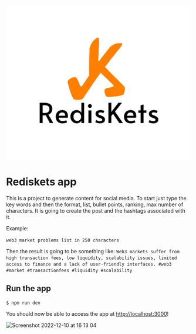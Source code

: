 <p align="center"> <img src="https://github.com/rafaelaazevedo/rediskets/blob/main/public/logo.png"></p>

# Rediskets app

This is a project to generate content for social media. To start just type the key words and then the format, list, bullet points, ranking, max number of characters. It is going to create the post and the hashtags associated with it.

Example:

`web3 market problems list in 250 characters`

Then the result is going to be something like:
`Web3 markets suffer from high transaction fees, low liquidity, scalability issues, limited access to finance and a lack of user-friendly interfaces. #web3 #market #transactionfees #liquidity #scalability`

## Run the app

```bash
$ npm run dev
```

You should now be able to access the app at [http://localhost:3000](http://localhost:3000)!


<img width="1440" alt="Screenshot 2022-12-10 at 16 13 04" src="https://user-images.githubusercontent.com/4616919/206864450-513cebb2-b5f0-4b9c-889b-537757685ccb.png">

